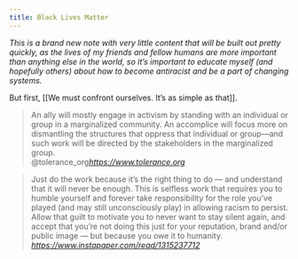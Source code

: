 ```yaml
---
title: Black Lives Matter
---
```

*This is a brand new note with very little content that will be built out pretty quickly, as the lives of my friends and fellow humans are more important than anything else in the world, so it’s important to educate myself (and hopefully others) about how to become antiracist and be a part of changing systems.*

But first, [[We must confront ourselves. It’s as simple as that]].

<blockquote class="quoteback" data-title="Ally or Accomplice? The Language of Activism" data-author="@tolerance_org" cite="https://www.tolerance.org">
An ally will mostly engage in activism by standing with an individual or group in a marginalized community. An accomplice will focus more on dismantling the structures that oppress that individual or group—and such work will be directed by the stakeholders in the marginalized group.
<footer>@tolerance_org<cite><a href="https://www.tolerance.org">https://www.tolerance.org</a></cite></footer>
</blockquote><script note="" src="https://cdn.jsdelivr.net/gh/Blogger-Peer-Review/quotebacks@1/quoteback.js"></script>


<blockquote class="quoteback" data-title="White People, Please Stop Declaring Yourself Allies" data-author="" cite="https://www.instapaper.com/read/1315237712">
Just do the work because it’s the right thing to do — and understand that it will never be enough. This is selfless work that requires you to humble yourself and forever take responsibility for the role you’ve played (and may still unconsciously play) in allowing racism to persist. Allow that guilt to motivate you to never want to stay silent again, and accept that you’re not doing this just for your reputation, brand and/or public image — but because you owe it to humanity.
<footer><cite><a href="https://www.instapaper.com/read/1315237712">https://www.instapaper.com/read/1315237712</a></cite></footer>
</blockquote><script note="" src="https://cdn.jsdelivr.net/gh/Blogger-Peer-Review/quotebacks@1/quoteback.js"></script>
